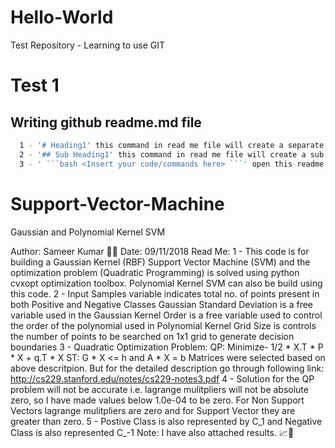 # Hello-World
Test Repository - Learning to use GIT
# Test 1
## Writing github readme.md file
```bash
  1 - '# Heading1' this command in read me file will create a separate section with Heading1 as heading.
  2 - '## Sub Heading1' this command in read me file will create a sub heading with title as Sub Heading1.
  3 - ' ```bash <Insert your code/commands here> ```' open this readme.md file for more clarity. 
```
# Support-Vector-Machine
Gaussian and Polynomial Kernel SVM 

Author: Sameer Kumar 🐱‍💻
Date: 09/11/2018
Read Me: 
1 - This code is for building a Gaussian Kernel (RBF) Support Vector Machine (SVM) and the optimization 
problem (Quadratic Programming) is solved using python cvxopt optimization toolbox.
Polynomial Kernel SVM can also be build using this code. 
2 - Input Samples variable indicates total no. of points present in both Positive and Negative Classes
Gaussian Standard Deviation is a free variable used in the Gaussian Kernel
Order is a free variable used to control the order of the polynomial used in Polynomial Kernel
Grid Size is controls the number of points to be searched on 1x1 grid to generate decision boundaries
3 - Quadratic Optimization Problem:
        QP: Minimize- 1/2 * X.T * P * X + q.T * X
        ST: G * X <= h and A * X = b
    Matrices were selected based on above descritpion. But for the detailed description go through following link:
    http://cs229.stanford.edu/notes/cs229-notes3.pdf
4 - Solution for the QP problem will not be accurate i.e. lagrange mulitpliers will not be absolute zero, so I have
made values below 1.0e-04 to be zero. For Non Support Vectors lagrange mulitpliers are zero and for Support Vector they are
greater than zero.
5 - Postive Class is also represented by C_1 and Negative Class is also represented C_-1
Note: I have also attached results. 📈👀

